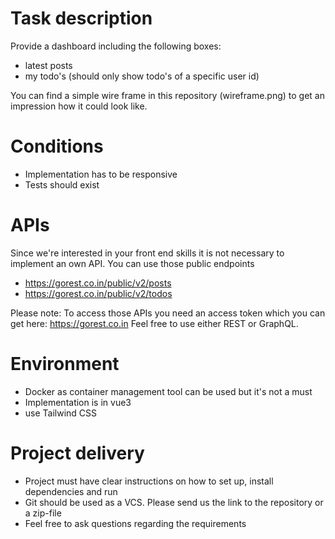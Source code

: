 # Task description
Provide a dashboard including the following boxes:

- latest posts
- my todo's (should only show todo's of a specific user id)

You can find a simple wire frame in this repository (wireframe.png) to get an impression how it could look like.

# Conditions
- Implementation has to be responsive
- Tests should exist

# APIs
Since we're interested in your front end skills it is not necessary to implement an own API.
You can use those public endpoints
- https://gorest.co.in/public/v2/posts
- https://gorest.co.in/public/v2/todos

Please note: To access those APIs you need an access token which you can get here: https://gorest.co.in
Feel free to use either REST or GraphQL.

# Environment
- Docker as container management tool can be used but it's not a must
- Implementation is in vue3
- use Tailwind CSS

# Project delivery
- Project must have clear instructions on how to set up, install dependencies and run
- Git should be used as a VCS. Please send us the link to the repository or a zip-file
- Feel free to ask questions regarding the requirements

